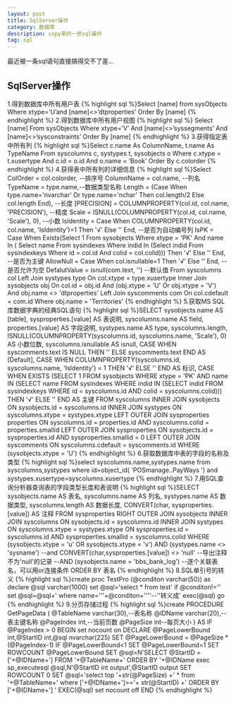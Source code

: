 ```yaml
---
layout: post
title: SqlServer操作
category: 数据库
description: copy来的一些sql操作
tag: sql
---
```


最近被一条sql语句直接搞得交不了差...

## SqlServer操作
1.得到数据库中所有用户表
 {% highlight sql %}Select [name] from sysObjects Where xtype=’U’and [name]<>’dtproperties’ Order By [name]
 	{% endhighlight %}
2.得到数据库中所有用户视图
 {% highlight sql %}
Select [name] From sysObjects Where xtype=’V’ And [name]<>’syssegments’ And [name]<>’sysconstraints’ Order By [name]
 	{% endhighlight %}
3.获得指定表中所有列
 {% highlight sql %}Select
c.name As ColumnName,
t.name As TypeName
From syscolumns c, systypes t, sysobjects o
Where c.xtype = t.xusertype
And c.id = o.id
And o.name = ‘Book’
Order By c.colorder 	{% endhighlight %}
4.获得表中所有列的详细信息
 {% highlight sql %}Select ColOrder = col.colorder, --排序号
ColumnName = col.name, --列名
TypeName = type.name,--数据类型名称
Length = (Case When type.name='nvarchar' Or type.name='nchar' Then col.length/2 Else col.length End), --长度
[PRECISION] = COLUMNPROPERTY(col.id, col.name, 'PRECISION'), --精度
Scale = ISNULL(COLUMNPROPERTY(col.id, col.name, 'Scale'), 0), --小数
IsIdentity = Case When COLUMNPROPERTY(col.id, col.name, 'IsIdentity')=1 Then '√' Else '' End, --是否为自动编号列
IsPK = Case When Exists(Select 1 From sysobjects Where xtype = 'PK' And name In (
Select name From sysindexes Where indid In (Select indid From sysindexkeys Where id = col.id And colid = col.colid))) Then '√' Else '' End, --是否为主键
AllowNull = Case When col.isnullable=1 Then '√' Else '' End, --是否允许为空
DefalutValue = isnull(com.text, '') --默认值
From syscolumns col
Left Join systypes type On col.xtype = type.xusertype
Inner Join sysobjects obj On col.id = obj.id And (obj.xtype = 'U' Or obj.xtype = 'V') And obj.name &lt;&gt; 'dtproperties'
Left Join syscomments com On col.cdefault = com.id
Where obj.name = 'Territories'
 	{% endhighlight %}
5.获取MS SQL库数据字典的经典SQL语句
 {% highlight sql %}SELECT sysobjects.name AS [table], sysproperties.[value] AS 表说明,
syscolumns.name AS field, properties.[value] AS 字段说明, systypes.name AS type,
syscolumns.length, ISNULL(COLUMNPROPERTY(syscolumns.id, syscolumns.name,
'Scale'), 0) AS 小数位数, syscolumns.isnullable AS isnull,
CASE WHEN syscomments.text IS NULL
THEN '' ELSE syscomments.text END AS [Default],
CASE WHEN COLUMNPROPERTY(syscolumns.id, syscolumns.name, 'IsIdentity')
= 1 THEN '√' ELSE '' END AS 标识, CASE WHEN EXISTS
(SELECT 1 FROM sysobjects
WHERE xtype = 'PK' AND name IN
(SELECT name FROM sysindexes
WHERE indid IN
(SELECT indid FROM sysindexkeys
WHERE id = syscolumns.id AND colid = syscolumns.colid)))
THEN '√' ELSE '' END AS 主键
FROM syscolumns INNER JOIN
sysobjects ON sysobjects.id = syscolumns.id INNER JOIN
systypes ON syscolumns.xtype = systypes.xtype LEFT OUTER JOIN
sysproperties properties ON syscolumns.id = properties.id AND
syscolumns.colid = properties.smallid LEFT OUTER JOIN
sysproperties ON sysobjects.id = sysproperties.id AND
sysproperties.smallid = 0 LEFT OUTER JOIN
syscomments ON syscolumns.cdefault = syscomments.id
WHERE (sysobjects.xtype = 'U')
 	{% endhighlight %}
6.获取数据库中表的字段的名称及类型
 {% highlight sql %}select syscolumns.name,systypes.name from syscolumns,systypes where id=object_id( 'POSmanage..PayWays ') and systypes.xusertype=syscolumns.xusertype 	{% endhighlight %}
7.用SQL查询分析器查询表的字段类型长度和表说明
 {% highlight sql %}SELECT sysobjects.name AS 表名, syscolumns.name AS 列名,
systypes.name AS 数据类型, syscolumns.length AS 数据长度, CONVERT(char,
sysproperties.[value]) AS 注释
FROM sysproperties RIGHT OUTER JOIN
sysobjects INNER JOIN
syscolumns ON sysobjects.id = syscolumns.id INNER JOIN
systypes ON syscolumns.xtype = systypes.xtype ON
sysproperties.id = syscolumns.id AND
sysproperties.smallid = syscolumns.colid
WHERE (sysobjects.xtype = 'u' OR
sysobjects.xtype = 'v') AND (systypes.name &lt;&gt; 'sysname')
--and CONVERT(char,sysproperties.[value]) &lt;&gt; 'null' --导出注释不为'null'的记录
--AND (sysobjects.name = 'bbs_bank_log') --逐个关联表名，可以用or连接条件
ORDER BY 表名 	{% endhighlight %}
8.SQL单引号的转义
 {% highlight sql %}create proc TestPro
(@conditon varchar(50))
as
declare @sql varchar(1000)
set @sql='select * from test'
if @conditon!=''
set @sql=@sql+' where name='''+@conditon+''''--''转义成'
exec(@sql)
go {% endhighlight %}
9.分页存储过程
 {% highlight sql %}create PROCEDURE GetPageData
(
@TableName varchar(30),--表名称
@IDName varchar(20),--表主键名称
@PageIndex int,--当前页数
@PageSize int--每页大小
)
AS
IF @PageIndex > 0
BEGIN
set nocount on
   DECLARE @PageLowerBound int,@StartID int,@sql nvarchar(225)
   SET @PageLowerBound = @PageSize * (@PageIndex-1)
   IF @PageLowerBound<1
    SET @PageLowerBound=1
   SET ROWCOUNT @PageLowerBound
   SET @sql=N'SELECT @StartID = ['+@IDName+'] FROM '+@TableName+' ORDER BY '+@IDName
     exec sp_executesql @sql,N'@StartID int output',@StartID output
   SET ROWCOUNT 0
   SET @sql='select top '+str(@PageSize) +' * from '+@TableName+' where ['+@IDName+']>='+ str(@StartID) +' ORDER BY ['+@IDName+'] '
   EXEC(@sql)
set nocount off
END
 	{% endhighlight %}
